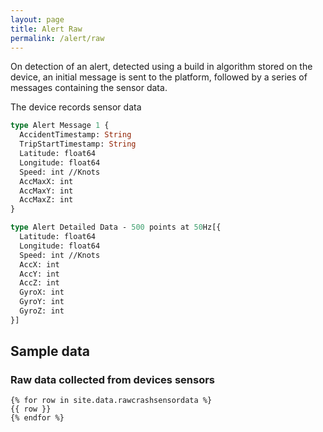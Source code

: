 ```yaml
---
layout: page
title: Alert Raw
permalink: /alert/raw
---
```


On detection of an alert, detected using a build in algorithm stored on the device, an initial message is sent to the platform, followed by a series of messages containing the sensor data.

The device records sensor data

```graphql
type Alert Message 1 {
  AccidentTimestamp: String
  TripStartTimestamp: String
  Latitude: float64
  Longitude: float64
  Speed: int //Knots
  AccMaxX: int
  AccMaxY: int
  AccMaxZ: int
}
```

```graphql
type Alert Detailed Data - 500 points at 50Hz[{
  Latitude: float64
  Longitude: float64
  Speed: int //Knots
  AccX: int
  AccY: int
  AccZ: int
  GyroX: int
  GyroY: int
  GyroZ: int
}]
```

<h2>Sample data</h2>

<h3>Raw data collected from devices sensors</h3>

```
{% for row in site.data.rawcrashsensordata %}
{{ row }}
{% endfor %}
```